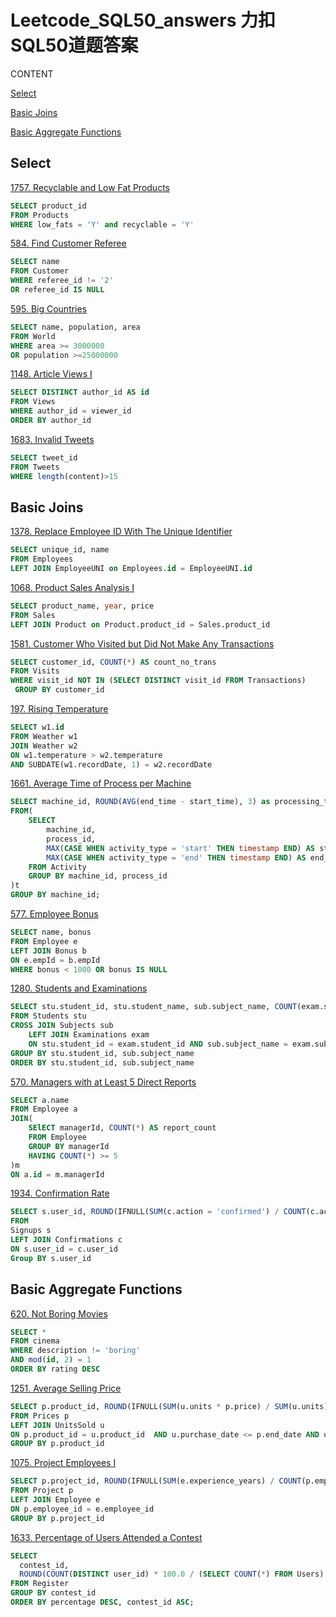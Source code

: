 # Leetcode_SQL50_answers 力扣SQL50道题答案
CONTENT

[Select](#select)

[Basic Joins](#basic-joins)

[Basic Aggregate Functions](#basic-aggregate-functions)
## Select
[1757. Recyclable and Low Fat Products](https://leetcode.com/problems/recyclable-and-low-fat-products/description/?envType=study-plan-v2&envId=top-sql-50)
```sql
SELECT product_id
FROM Products
WHERE low_fats = 'Y' and recyclable = 'Y'
```
[584. Find Customer Referee](https://leetcode.com/problems/find-customer-referee/?envType=study-plan-v2&envId=top-sql-50)
```sql
SELECT name
FROM Customer
WHERE referee_id != '2'
OR referee_id IS NULL
```
[595. Big Countries](https://leetcode.com/problems/big-countries/?envType=study-plan-v2&envId=top-sql-50)
```sql
SELECT name, population, area
FROM World
WHERE area >= 3000000
OR population >=25000000
```
[1148. Article Views I](https://leetcode.com/problems/article-views-i/?envType=study-plan-v2&envId=top-sql-50)
```sql
SELECT DISTINCT author_id AS id
FROM Views
WHERE author_id = viewer_id
ORDER BY author_id
```
[1683. Invalid Tweets](https://leetcode.com/problems/invalid-tweets/?envType=study-plan-v2&envId=top-sql-50)
```sql
SELECT tweet_id
FROM Tweets
WHERE length(content)>15
```
## Basic Joins
[1378. Replace Employee ID With The Unique Identifier](https://leetcode.com/problems/replace-employee-id-with-the-unique-identifier/description/?envType=study-plan-v2&envId=top-sql-50)
```sql
SELECT unique_id, name
FROM Employees
LEFT JOIN EmployeeUNI on Employees.id = EmployeeUNI.id
```
[1068. Product Sales Analysis I](https://leetcode.com/problems/product-sales-analysis-i/description/?envType=study-plan-v2&envId=top-sql-50)
```sql
SELECT product_name, year, price
FROM Sales
LEFT JOIN Product on Product.product_id = Sales.product_id
```
[1581. Customer Who Visited but Did Not Make Any Transactions](https://leetcode.com/problems/customer-who-visited-but-did-not-make-any-transactions/?envType=study-plan-v2&envId=top-sql-50)
```sql
SELECT customer_id, COUNT(*) AS count_no_trans
FROM Visits
WHERE visit_id NOT IN (SELECT DISTINCT visit_id FROM Transactions)
 GROUP BY customer_id
```
[197. Rising Temperature](https://leetcode.com/problems/rising-temperature/description/?envType=study-plan-v2&envId=top-sql-50)
```sql
SELECT w1.id
FROM Weather w1
JOIN Weather w2
ON w1.temperature > w2.temperature
AND SUBDATE(w1.recordDate, 1) = w2.recordDate
```
[1661. Average Time of Process per Machine](https://leetcode.com/problems/average-time-of-process-per-machine/description/?envType=study-plan-v2&envId=top-sql-50)
```sql
SELECT machine_id, ROUND(AVG(end_time - start_time), 3) as processing_time
FROM(
    SELECT 
        machine_id,
        process_id,
        MAX(CASE WHEN activity_type = 'start' THEN timestamp END) AS start_time,
        MAX(CASE WHEN activity_type = 'end' THEN timestamp END) AS end_time
    FROM Activity
    GROUP BY machine_id, process_id
)t
GROUP BY machine_id;
```
[577. Employee Bonus](https://leetcode.com/problems/employee-bonus/?envType=study-plan-v2&envId=top-sql-50)
```sql
SELECT name, bonus
FROM Employee e
LEFT JOIN Bonus b
ON e.empId = b.empId
WHERE bonus < 1000 OR bonus IS NULL
```
[1280. Students and Examinations](https://leetcode.com/problems/students-and-examinations/description/?envType=study-plan-v2&envId=top-sql-50)
```sql
SELECT stu.student_id, stu.student_name, sub.subject_name, COUNT(exam.subject_name) AS attended_exams
FROM Students stu
CROSS JOIN Subjects sub
    LEFT JOIN Examinations exam
    ON stu.student_id = exam.student_id AND sub.subject_name = exam.subject_name
GROUP BY stu.student_id, sub.subject_name
ORDER BY stu.student_id, sub.subject_name

```
[570. Managers with at Least 5 Direct Reports](https://leetcode.com/problems/managers-with-at-least-5-direct-reports/description/?envType=study-plan-v2&envId=top-sql-50)
```sql
SELECT a.name
FROM Employee a
JOIN(
    SElECT managerId, COUNT(*) AS report_count
    FROM Employee 
    GROUP BY managerId
    HAVING COUNT(*) >= 5
)m
ON a.id = m.managerId
```
[1934. Confirmation Rate](https://leetcode.com/problems/confirmation-rate/description/?envType=study-plan-v2&envId=top-sql-50)
```sql
SELECT s.user_id, ROUND(IFNULL(SUM(c.action = 'confirmed') / COUNT(c.action), 0), 2) AS confirmation_rate
FROM
Signups s
LEFT JOIN Confirmations c
ON s.user_id = c.user_id
Group BY s.user_id
```
## Basic Aggregate Functions

[620. Not Boring Movies](https://leetcode.com/problems/not-boring-movies/description/?envType=study-plan-v2&envId=top-sql-50)
```sql
SELECT *
FROM cinema
WHERE description != 'boring'
AND mod(id, 2) = 1
ORDER BY rating DESC
```
[1251. Average Selling Price](https://leetcode.com/problems/average-selling-price/description/?envType=study-plan-v2&envId=top-sql-50)
```sql
SELECT p.product_id, ROUND(IFNULL(SUM(u.units * p.price) / SUM(u.units), 0), 2) AS average_price
FROM Prices p
LEFT JOIN UnitsSold u
ON p.product_id = u.product_id  AND u.purchase_date <= p.end_date AND u.purchase_date >= p.start_date
GROUP BY p.product_id
```
[1075. Project Employees I](https://leetcode.com/problems/project-employees-i/?envType=study-plan-v2&envId=top-sql-50)
```sql
SELECT p.project_id, ROUND(IFNULL(SUM(e.experience_years) / COUNT(p.employee_id), 0), 2) AS average_years
FROM Project p
LEFT JOIN Employee e
ON p.employee_id = e.employee_id
GROUP BY p.project_id
```
[1633. Percentage of Users Attended a Contest](https://leetcode.com/problems/percentage-of-users-attended-a-contest/description/?envType=study-plan-v2&envId=top-sql-50)
```sql
SELECT
  contest_id,
  ROUND(COUNT(DISTINCT user_id) * 100.0 / (SELECT COUNT(*) FROM Users), 2) AS percentage
FROM Register
GROUP BY contest_id
ORDER BY percentage DESC, contest_id ASC;
```
[]()
```sql

```
[]()
```sql

```
[]()
```sql

```
[]()
```sql

```
[]()
```sql

```
[]()
```sql

```
[]()
```sql

```
[]()
```sql

```
[]()
```sql

```
